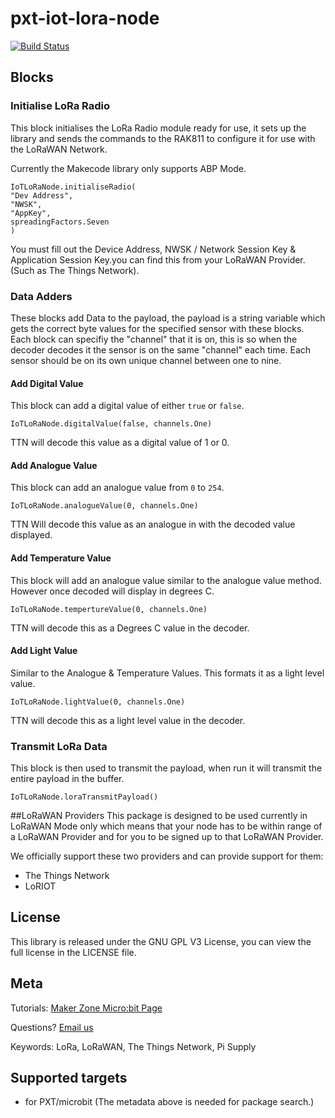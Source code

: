 # pxt-iot-lora-node

[![Build Status](https://travis-ci.org/PiSupply/pxt-iot-lora-node.svg?branch=master)](https://travis-ci.org/PiSupply/pxt-iot-lora-node)

## Blocks

### Initialise LoRa Radio
This block initialises the LoRa Radio module ready for use, it sets up the library and sends the commands to the RAK811 to configure it for use with the LoRaWAN Network.

Currently the Makecode library only supports ABP Mode.

```sig
IoTLoRaNode.initialiseRadio(
"Dev Address",
"NWSK",
"AppKey",
spreadingFactors.Seven
)
```
You must fill out the Device Address, NWSK / Network Session Key & Application Session Key.you can find this from your LoRaWAN Provider. (Such as The Things Network).

### Data Adders
These blocks add Data to the payload, the payload is a string variable which gets the correct byte values for the specified sensor with these blocks.
Each block can specifiy the "channel" that it is on, this is so when the decoder decodes it the sensor is on the same "channel" each time.
Each sensor should be on its own unique channel between one to nine.
#### Add Digital Value
This block can add a digital value of either ```true``` or ```false```.

```sig
IoTLoRaNode.digitalValue(false, channels.One)
```
TTN will decode this value as a digital value of 1 or 0.

#### Add Analogue Value
This block can add an analogue value from `0` to `254`.

```sig
IoTLoRaNode.analogueValue(0, channels.One)
```
TTN Will decode this value as an analogue in with the decoded value displayed.

#### Add Temperature Value
This block will add an analogue value similar to the analogue value method. However once decoded will display in degrees C.

```sig
IoTLoRaNode.tempertureValue(0, channels.One)
```
TTN will decode this as a Degrees C value in the decoder.

#### Add Light Value
Similar to the Analogue & Temperature Values. This formats it as a light level value.
```sig
IoTLoRaNode.lightValue(0, channels.One)
```
TTN will decode this as a light level value in the decoder.

### Transmit LoRa Data
This block is then used to transmit the payload, when run it will transmit the entire payload in the buffer.

```sig
IoTLoRaNode.loraTransmitPayload()
```

##LoRaWAN Providers
This package is designed to be used currently in LoRaWAN Mode only which means that your node has to be within range of a LoRaWAN Provider and for you to be signed up to that LoRaWAN Provider.

We officially support these two providers and can provide support for them:
- The Things Network
- LoRIOT

## License
This library is released under the GNU GPL V3 License, you can view the full license in the LICENSE file.

## Meta

Tutorials: [Maker Zone Micro:bit Page](http://learn.pi-supply.com/make)

Questions? [Email us](mailto:sales@pi-supply.com)

Keywords: LoRa, LoRaWAN, The Things Network, Pi Supply

## Supported targets

* for PXT/microbit
(The metadata above is needed for package search.)
